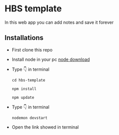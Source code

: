 # HBS template

In this web app you can add notes and save it forever

## Installations

-   First clone this repo
-   Install node in your pc [node download](https://nodejs.org/)
-   Type 👇 in terminal

    `cd hbs-template`

    `npm install`

    `npm update`

-   Type 👇 in terminal

    `nodemon devstart`

-   Open the link showed in terminal
